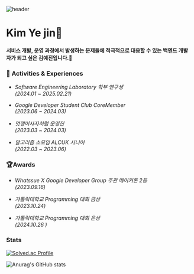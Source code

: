 ![header](https://capsule-render.vercel.app/api?type=wave&color=timeAuto&height=200&section=header&text=Hello%20World!&fontSize=90)


# Kim Ye jin🔭

#### 서비스 개발, 운영 과정에서 발생하는 문제들에 적극적으로 대응할 수 있는 백엔드 개발자가 되고 싶은 김예진입니다.🌱


### 🌟 **Activities & Experiences**

- *Software Engineering Laboratory 학부 연구생*  
  _(2024.01 ~ 2025.02.21)_  

- *Google Developer Student Club CoreMember*  
 _(2023.06 ~ 2024.03)_  

- *멋쟁이사자처럼 운영진*  
  _(2023.03 ~ 2024.03)_  

- *알고리즘 소모임 ALCUK 시니어*  
  _(2022.03 ~ 2023.06)_  


### 🏆**Awards** 
- *Whatssue X Google Developer Group 주관 메이커톤 2등*  
_(2023.09.16)_

- *가톨릭대학교 Programming 대회 금상*  
_(2023.10.24)_

- *가톨릭대학교 Programming 대회 은상*  
_(2024.10.26 )_


### Stats 

[![Solved.ac Profile](http://mazassumnida.wtf/api/v2/generate_badge?boj=yjinramen)](https://solved.ac/yjinramen/)

![Anurag's GitHub stats](https://github-readme-stats.vercel.app/api?username=dPwls0125&show_icons=true&theme=radical)

